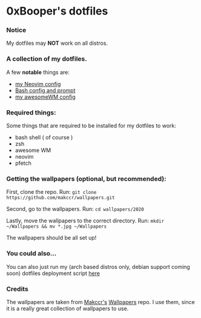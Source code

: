 # 0xBooper's dotfiles

### Notice
My dotfiles may **NOT** work on all distros.

### A collection of my dotfiles.

A few **notable** things are:

- [my Neovim config](https://github.com/0xBooper/dotfiles/tree/main/.config/nvim)
- [Bash config and prompt](https://github.com/0xBooper/dotfiles/tree/main/.config/bash)
- [my awesomeWM config](https://github.com/0xBooper/dotfiles/tree/main/.config/awesome)

### Required things:

Some things that are required to be installed for my dotfiles to work:

- bash shell ( of course )
- zsh
- awesome WM
- neovim
- pfetch

### Getting the wallpapers (optional, but recommended):
First, clone the repo. Run:
`git clone https://github.com/makccr/wallpapers.git`

Second, go to the wallpapers. Run:
`cd wallpapers/2020`

Lastly, move the wallpapers to the correct directory. Run:
`mkdir ~/Wallpapers && mv *.jpg ~/Wallpapers`

The wallpapers should be all set up!

### You could also...
You can also just run my (arch based distros only, debian support coming soon) dotfiles deployment script [here](https://github.com/0xBooper/dotfiles-deploy)

### Credits
The wallpapers are taken from [Makccr's](https://github.com/makccr) [Wallpapers](https://github.com/makccr/wallpapers) repo.
I use them, since it is a really great collection of wallpapers to use.
